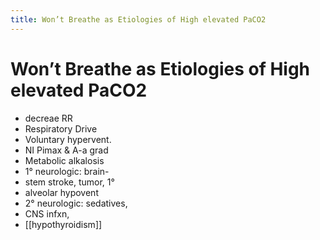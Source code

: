 ```yaml
---
title: Won’t Breathe as Etiologies of High elevated PaCO2
---
```

# Won’t Breathe as Etiologies of High elevated PaCO2

* decreae RR
* Respiratory Drive
* Voluntary hypervent.
* NI Pimax & A-a grad
* Metabolic alkalosis
* 1° neurologic: brain-
* stem stroke, tumor, 1°
* alveolar hypovent
* 2° neurologic: sedatives,
* CNS infxn,
* [[hypothyroidism]]

